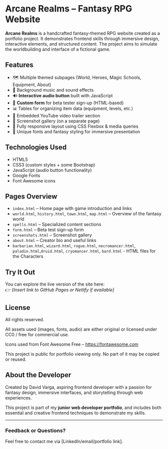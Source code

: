 # Arcane Realms – Fantasy RPG Website

**Arcane Realms** is a handcrafted fantasy-themed RPG website created as a portfolio project. It demonstrates frontend skills through immersive design, interactive elements, and structured content. The project aims to simulate the worldbuilding and interface of a fictional game.

## Features

- 🗺️ Multiple themed subpages (World, Heroes, Magic Schools, Equipment, About)
- 🎵 Background music and sound effects
- 🔊 **Interactive audio button** built with JavaScript
- 📝 **Custom form** for beta tester sign-up (HTML-based)
- 📊 Tables for organizing item data (equipment, levels, etc.)
- 🎥 Embedded YouTube video trailer section
- 📸 Screenshot gallery (on a separate page)
- 📱 Fully responsive layout using CSS Flexbox & media queries
- 🧙 Unique fonts and fantasy styling for immersive presentation

## Technologies Used

- HTML5
- CSS3 (custom styles + some Bootstrap)
- JavaScript (audio button functionality)
- Google Fonts
- Font Awesome icons

## Pages Overview

- `index.html` – Home page with game introduction and links
- `world.html`, `history.html`, `town.html`, `map.html` – Overview of the fantasy world
- `spells.html` – Specialized content sections
- `form.html` – Beta test sign-up form
- `screenshots.html` – Screenshot gallery
- `about.html` – Creator bio and useful links
- `barbarian.html`, `wizard.html`, `rogue.html`, `necromancer.html`, `paladin.html`,`druid.html`, `cryomancer.html`, `bard.html` - HTML files for the Characters

## Try It Out

You can explore the live version of the site here:  
👉 _[Insert link to GitHub Pages or Netlify if available]_

## License

All rights reserved.

All assets used (images, fonts, audio) are either original or licensed under CC0 / free for commercial use.

Icons used from Font Awesome Free – https://fontawesome.com

This project is public for portfolio viewing only. No part of it may be copied or reused.

## About the Developer

Created by David Varga, aspiring frontend developer with a passion for fantasy design, immersive interfaces, and storytelling through web experiences.

This project is part of my **junior web developer portfolio**, and includes both essential and creative frontend techniques to demonstrate my skills.

---

### Feedback or Questions?

Feel free to contact me via [LinkedIn/email/portfolio link].
